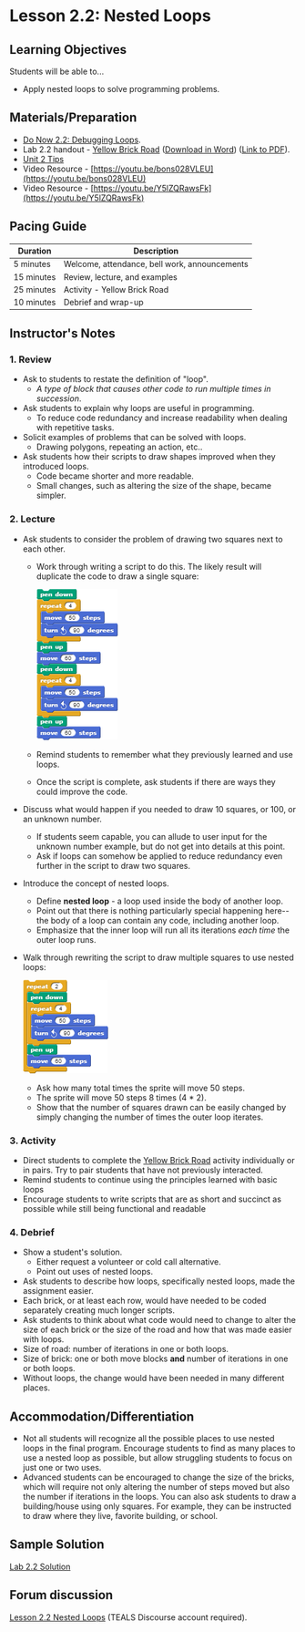# Lesson 2.2: Nested Loops

## Learning Objectives

Students will be able to...

- Apply nested loops to solve programming problems.

## Materials/Preparation

- [Do Now 2.2: Debugging Loops](do_now_22.md).
- Lab 2.2 handout - [Yellow Brick Road](lab_22.md) ([Download in Word](https://github.com/TEALSK12/introduction-to-computer-science/raw/master/Unit%202%20Word/Lab%202.2%20Yellow%20Brick%20Road.docx)) ([Link to PDF](https://github.com/TEALSK12/introduction-to-computer-science/raw/master/Unit%202%20PDF/Lab%202.2%20Yellow%20Brick%20Road.pdf)).
- [Unit 2 Tips](unit_2_tips.md)
- Video Resource - [https://youtu.be/bons028VLEU](https://youtu.be/bons028VLEU)
- Video Resource - [https://youtu.be/Y5lZQRawsFk](https://youtu.be/Y5lZQRawsFk)

## Pacing Guide

| Duration   | Description                                   |
| ---------- | --------------------------------------------- |
| 5 minutes  | Welcome, attendance, bell work, announcements |
| 15 minutes | Review, lecture, and examples                 |
| 25 minutes | Activity - Yellow Brick Road          |
| 10 minutes | Debrief and wrap-up                           |

## Instructor's Notes

### 1. Review

- Ask to students to restate the definition of "loop".
  - _A type of block that causes other code to run multiple times in succession_.
- Ask students to explain why loops are useful in programming.
  - To reduce code redundancy and increase readability when dealing with repetitive tasks.
- Solicit examples of problems that can be solved with loops.
  - Drawing polygons, repeating an action, etc..
- Ask students how their scripts to draw shapes improved when they introduced loops.
  - Code became shorter and more readable.
  - Small changes, such as altering the size of the shape, became simpler.

### 2.  Lecture

- Ask students to consider the problem of drawing two squares next to each other.
  - Work through writing a script to do this.  The likely result will duplicate the code to draw a single square:

      ![twe Squares Example Code](twosquares.png)

  - Remind students to remember what they previously learned and use loops.
  - Once the script is complete, ask students if there are ways they could improve the code.

- Discuss what would happen if you needed to draw 10 squares, or 100, or an unknown number.

  - If students seem capable, you can allude to user input for the unknown number example, but do not get into details at this point.
  - Ask if loops can somehow be applied to reduce redundancy even further in the script to draw two squares.

- Introduce the concept of nested loops.

  - Define **nested loop** - a loop used inside the body of another loop.
  - Point out that there is nothing particularly special happening here-- the body of a loop can contain any code, including another loop.
  - Emphasize that the inner loop will run all its iterations _each time_ the outer loop runs.

- Walk through rewriting the script to draw multiple squares to use nested loops:

    ![Two Squares Example code](twosquaresnested.png)

  - Ask how many total times the sprite will move 50 steps.
  - The sprite will move 50 steps 8 times (4 * 2).
  - Show that the number of squares drawn can be easily changed by simply changing the number of times the outer loop iterates.

### 3. Activity

- Direct students to complete the [Yellow Brick Road](lab_22.md) activity individually or in pairs. Try to pair students that have not previously interacted.  
- Remind students to continue using the principles learned with basic loops
- Encourage students to write scripts that are as short and succinct as possible while still being functional and readable

### 4.  Debrief

- Show a student's solution.
  - Either request a volunteer or cold call alternative.
  - Point out uses of nested loops.
- Ask students to describe how loops, specifically nested loops, made the assignment easier.
- Each brick, or at least each row, would have needed to be coded separately creating much longer scripts.
- Ask students to think about what code would need to change to alter the size of each brick or the size of the road and how that was made easier with loops.
- Size of road: number of iterations in one or both loops.
- Size of brick: one or both move blocks **and** number of iterations in one or both loops.
- Without loops, the change would have been needed in many different places.

## Accommodation/Differentiation

- Not all students will recognize all the possible places to use nested loops in the final program.  Encourage students to find as many places to use a nested loop as possible, but allow struggling students to focus on just one or two uses.
- Advanced students can be encouraged to change the size of the bricks, which will require not only altering the number of steps moved but also the number if iterations in the loops.  You can also ask students to draw a building/house using only squares.  For example, they can be instructed to draw where they live, favorite building, or school.  

## Sample Solution

[Lab 2.2 Solution](https://www.tealsk12.org/intro-to-computer-science-sample-solutions/)

## Forum discussion

[Lesson 2.2 Nested Loops](http://forums.tealsk12.org/c/intro-unit-2-loops/lesson-2-2-nested-loops) (TEALS Discourse account required).
